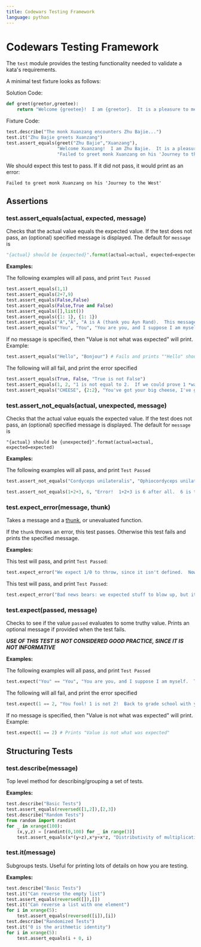 ```yaml
---
title: Codewars Testing Framework
language: python
---
```


# Codewars Testing Framework

The `test` module provides the testing functionality needed to validate a kata's requirements.

A minimal test fixture looks as follows:

Solution Code:

```python
def greet(greetor,greetee):
    return "Welcome {greetee}!  I am {greetor}.  It is a pleasure to meet!".format(greetor=greetor, greetee=greetee)
```

Fixture Code:

```python
test.describe("The monk Xuanzang encounters Zhu Bajie...")
test.it("Zhu Bajie greets Xuanzang")
test.assert_equals(greet("Zhu Bajie","Xuanzang"),
                   "Welcome Xuanzang!  I am Zhu Bajie.  It is a pleasure to meet!",
                   "Failed to greet monk Xuanzang on his 'Journey to the West'")
```

We should expect this test to pass. If it did not pass, it would print as an error:

```
Failed to greet monk Xuanzang on his 'Journey to the West'
```

## Assertions

### test.assert_equals(actual, expected, message)

Checks that the actual value equals the expected value.
If the test does not pass, an (optional) specified message is displayed.
The default for `message` is

```python
"{actual} should be {expected}".format(actual=actual, expected=expected)
```

**Examples:**

The following examples will all pass, and print `Test Passed`

```python
test.assert_equals(1,1)
test.assert_equals(2+7,9)
test.assert_equals(False,False)
test.assert_equals(False,True and False)
test.assert_equals([],list())
test.assert_equals({1: 1}, {1: 1})
test.assert_equals("A","A", "A is A (thank you Ayn Rand).  This message will not get printed.")
test.assert_equals("You", "You", "You are you, and I suppose I am myself.  This message will not get printed.")
```

If no message is specified, then "Value is not what was expected" will print. Example:

```python
test.assert_equals("Hello", "Bonjour") # Fails and prints ""Hello" should be "Bonjour""
```

The following will all fail, and print the error specified

```python
test.assert_equals(True, False, "True is not False")
test.assert_equals(1, 2, "1 is not equal to 2.  If we could prove 1 *was* 2, all the mathematicians would have to quit and get real jobs pouring cement and emptying latrines")
test.assert_equals("CHEESE", {2:2}, "You've got your big cheese, I've got my hash type")
```

### test.assert_not_equals(actual, unexpected, message)

Checks that the actual value equals the expected value.
If the test does not pass, an (optional) specified message is displayed.
The default for `message` is

```
"{actual} should be {unexpected}".format(actual=actual, expected=expected)
```

**Examples:**

The following examples will all pass, and print `Test Passed`

```python
test.assert_not_equals("Cordyceps unilateralis", "Ophiocordyceps unilateralis sensu lato", "These two fungi are apparently different. This message will not get printed")

test.assert_not_equals(1+2+3, 6, "Error!  1+2+3 is 6 after all.  6 is the one and only perfect, triangular number.")
```

### test.expect_error(message, thunk)

Takes a message and a [thunk](https://en.wikipedia.org/wiki/Thunk), or unevaluated function.

If the `thunk` throws an error, this test passes. Otherwise this test fails and prints the specified message.

**Examples:**

This test will pass, and print `Test Passed`:

```python
test.expect_error("We expect 1/0 to throw, since it isn't defined.  Now, if our underlying manifold was the Reimann sphere, things would be different.  This message will not get printed.", lambda: 1 / 0)
```

This test will pass, and print `Test Passed`:

```python
test.expect_error("Bad news bears: we expected stuff to blow up, but it was okay after all!", lambda: 1 + 1)
```

### test.expect(passed, message)

Checks to see if the value `passed` evaluates to some truthy value.
Prints an optional message if provided when the test fails.

**_USE OF THIS TEST IS NOT CONSIDERED GOOD PRACTICE, SINCE IT IS NOT INFORMATIVE_**

**Examples:**

The following examples will all pass, and print `Test Passed`

```python
test.expect("You" == "You", "You are you, and I suppose I am myself.  This message will not get printed.")
```

The following will all fail, and print the error specified

```python
test.expect(1 == 2, "You fool! 1 is not 2!  Back to grade school with you!")
```

If no message is specified, then "Value is not what was expected" will print. Example:

```python
test.expect(1 == 2) # Prints "Value is not what was expected"
```

## Structuring Tests

### test.describe(message)

Top level method for describing/grouping a set of tests.

**Examples:**

```python
test.describe("Basic Tests")
test.assert_equals(reversed([1,2]),[2,3])
test.describe("Random Tests")
from random import randint
for _ in xrange(100):
    (x,y,z) = [randint(0,100) for _ in range(3)]
    test.assert_equals(x*(y+z),x*y+x*z, "Distributivity of multiplication over addition failed: x = {x}, y = {y}, z = {z}".format(x=x,y=y,z=z))
```

### test.it(message)

Subgroups tests. Useful for printing lots of details on how you are testing.

**Examples:**

```python
test.describe("Basic Tests")
test.it("Can reverse the empty list")
test.assert_equals(reversed([]),[])
test.it("Can reverse a list with one element")
for i in xrange(5):
    test.assert_equals(reversed([i]),[i])
test.describe("Randomized Tests")
test.it("0 is the arithmetic identity")
for i in xrange(5):
    test.assert_equals(i + 0, i)
```
